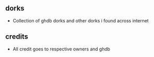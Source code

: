 ## dorks

* Collection of ghdb dorks and other dorks i found across internet

## credits

* All credit goes to respective owners and ghdb
